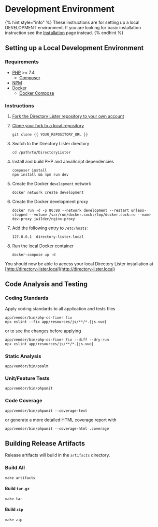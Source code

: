 # Development Environment



{% hint style="info" %}
These instructions are for setting up a local DEVELOPMENT environment. If you are looking for basic installation instruction see the [Installation](../getting-started/installation.md) page instead.
{% endhint %}

## Setting up a Local Development Environment

### Requirements

* [PHP](https://php.net) &gt;= 7.4
  * [Composer](https://getcomposer.org)
* [NPM](https://www.npmjs.com)
* [Docker](https://www.docker.com)
  * [Docker Compose](https://docs.docker.com/compose/)

### Instructions

1. [Fork the Directory Lister repository to your own account](https://github.com/DirectoryLister/DirectoryLister/fork)
2. [Clone your fork to a local repository](https://help.github.com/en/github/creating-cloning-and-archiving-repositories/cloning-a-repository)

   ```text
   git clone {{ YOUR_REPOSITORY_URL }}
   ```

3. Switch to the Directory Lister directory

   ```text
   cd /path/to/DirectoryLister
   ```

4. Install and build PHP and JavaScript dependencies

   ```text
   composer install
   npm install && npm run dev
   ```

5. Create the Docker `development` network

   ```text
   docker network create development
   ```

6. Create the Docker development proxy

   ```text
   docker run -d -p 80:80 --network development --restart unless-stopped --volume /var/run/docker.sock:/tmp/docker.sock:ro --name dev-proxy jwilder/nginx-proxy
   ```

7. Add the following entry to `/etc/hosts`:

   ```text
   127.0.0.1  directory-lister.local
   ```

8. Run the local Docker container

   ```text
   docker-compose up -d
   ```

You should now be able to access your local Directory Lister installation at [http://directory-lister.local](http://directory-lister.local)

## Code Analysis and Testing

### Coding Standards

Apply coding standards to all application and tests files

```text
app/vendor/bin/php-cs-fixer fix
npx eslint --fix app/resources/js/**/*.{js.vue}
```

or to see the changes before applying

```text
app/vendor/bin/php-cs-fixer fix --diff --dry-run
npx eslint app/resources/js/**/*.{js.vue}
```

### Static Analysis

```text
app/vendor/bin/psalm
```

### Unit/Feature Tests

```text
app/vendor/bin/phpunit
```

### Code Coverage

```text
app/vendor/bin/phpunit --coverage-text
```

or generate a more detailed HTML coverage report with

```text
app/vendor/bin/phpunit --coverage-html .coverage
```

## Building Release Artifacts

Release artifacts will build in the `artifacts` directory.

### Build All

```text
make artifacts
```

#### Build `tar.gz`

```text
make tar
```

#### Build `zip`

```text
make zip
```

